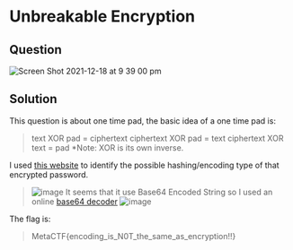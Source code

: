 # Unbreakable Encryption

## Question
![Screen Shot 2021-12-18 at 9 39 00 pm](https://user-images.githubusercontent.com/65474495/146638108-d2161618-68c8-47fa-b571-7483bf3af9eb.png)

## Solution
This question is about one time pad, the basic idea of a one time pad is:
>text XOR pad = ciphertext
>ciphertext XOR pad = text
>ciphertext XOR text = pad
*Note: XOR is its own inverse.





I used [this website](https://hashes.com/en/tools/hash_identifier) to identify the possible hashing/encoding type of that encrypted password.
> ![image](https://user-images.githubusercontent.com/65474495/146637718-4c5b4f34-e9ef-472f-98a3-3deb1a4e2b27.png)
It seems that it use Base64 Encoded String so I used an online [base64 decoder](https://www.base64decode.org/)
> ![image](https://user-images.githubusercontent.com/65474495/146637753-9a2930e1-c6de-4ee2-b96f-6d45280eb030.png)

The flag is:
> MetaCTF{encoding_is_N0T_the_same_as_encryption!!}
